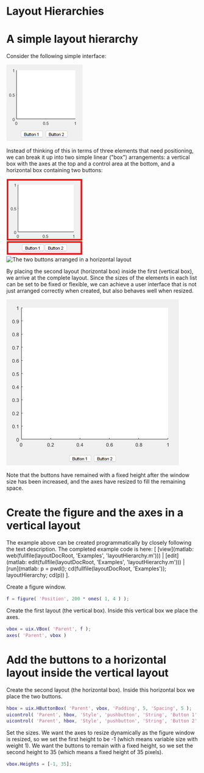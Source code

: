 
# **Layout Hierarchies**

# A simple layout hierarchy

Consider the following simple interface:

![A simple interface with an axes and two buttons](Images/LayoutHierarchies01.png "A simple interface with an axes and two buttons")

Instead of thinking of this in terms of three elements that need positioning, we can break it up into two simple linear ("box") arrangements: a vertical box with the axes at the top and a control area at the bottom, and a horizontal box containing two buttons:


![The simple interface partitioned vertically](Images/LayoutHierarchies02.png "The simple interface partitioned vertically")![The two buttons arranged in a horizontal layout](LayoutHierarchies03.png "The two buttons arranged in a horizontal layout")


By placing the second layout (horizontal box) inside the first (vertical box), we arrive at the complete layout. Since the sizes of the elements in each list can be set to be fixed or flexible, we can achieve a user interface that is not just arranged correctly when created, but also behaves well when resized.


![The resized simple interface](Images/LayoutHierarchies04.png "The resized simple interface")


Note that the buttons have remained with a fixed height after the window size has been increased, and the axes have resized to fill the remaining space.

# Create the figure and the axes in a vertical layout

The example above can be created programmatically by closely following the text description. The completed example code is here: \[ [view](matlab: web(fullfile(layoutDocRoot, 'Examples', 'layoutHierarchy.m'))) | [edit](matlab: edit(fullfile(layoutDocRoot, 'Examples', 'layoutHierarchy.m'))) | [run](matlab: p = pwd(); cd(fullfile(layoutDocRoot, 'Examples')); layoutHierarchy; cd(p)) \].


Create a figure window.

```matlab
f = figure( 'Position', 200 * ones( 1, 4 ) );
```

Create the first layout (the vertical box). Inside this vertical box we place the axes.

```matlab
vbox = uix.VBox( 'Parent', f );
axes( 'Parent', vbox )
```

# Add the buttons to a horizontal layout inside the vertical layout

Create the second layout (the horizontal box). Inside this horizontal box we place the two buttons.

```matlab
hbox = uix.HButtonBox( 'Parent', vbox, 'Padding', 5, 'Spacing', 5 );
uicontrol( 'Parent', hbox, 'Style', 'pushbutton', 'String', 'Button 1' )
uicontrol( 'Parent', hbox, 'Style', 'pushbutton', 'String', 'Button 2' )
```

Set the sizes. We want the axes to resize dynamically as the figure window is resized, so we set the first height to be \-1 (which means variable size with weight 1). We want the buttons to remain with a fixed height, so we set the second height to 35 (which means a fixed height of 35 pixels).

```matlab
vbox.Heights = [-1, 35];
```